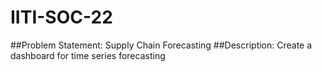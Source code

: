 # IITI-SOC-22
##Problem Statement: Supply Chain Forecasting
##Description: Create a dashboard for time series forecasting

